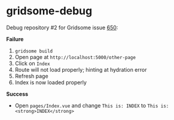 # gridsome-debug

Debug repository #2 for Gridsome issue [650](https://github.com/gridsome/gridsome/issues/650#issuecomment-840791003):

**Failure**

1. `gridsome build`
1. Open page at `http://localhost:5000/other-page`
1. Click on `Index`
1. Route will not load properly; hinting at hydration error
1. Refresh page
1. Index is now loaded properly


**Success**

- Open `pages/Index.vue` and change `This is: INDEX` to `This is: <strong>INDEX</strong>`
